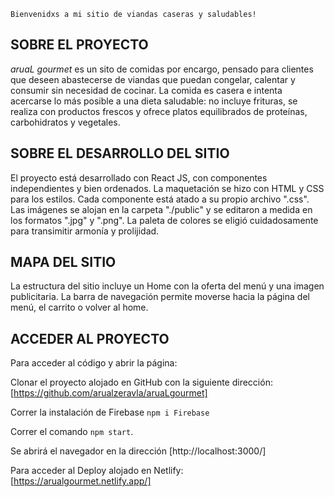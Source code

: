 `Bienvenidxs a mi sitio de viandas caseras y saludables!`

## SOBRE EL PROYECTO

*aruaL gourmet* es un sito de comidas por encargo, pensado para clientes que deseen abastecerse de viandas que puedan congelar, calentar y consumir sin necesidad de cocinar.
La comida es casera e intenta acercarse lo más posible a una dieta saludable: no incluye frituras, se realiza con productos frescos y ofrece platos equilibrados de proteínas, carbohidratos y vegetales. 

## SOBRE EL DESARROLLO DEL SITIO

El proyecto está desarrollado con React JS, con componentes independientes y bien ordenados. 
La maquetación se hizo con HTML y CSS para los estilos. Cada componente está atado a su propio archivo ".css".
Las imágenes se alojan en la carpeta "./public" y se editaron a medida en los formatos ".jpg" y ".png".
La paleta de colores se eligió cuidadosamente para transimitir armonía y prolijidad.

## MAPA DEL SITIO

La estructura del sitio incluye un Home con la oferta del menú y una imagen publicitaria. La barra de navegación permite moverse hacia la página del menú, el carrito o volver al home.

## ACCEDER AL PROYECTO

Para acceder al código y abrir la página:

Clonar el proyecto alojado en GitHub con la siguiente dirección: [https://github.com/arualzeravla/aruaLgourmet]

Correr la instalación de Firebase `npm i Firebase`

Correr el comando `npm start`. 

Se abrirá el navegador en la dirección [http://localhost:3000/]

Para acceder al Deploy alojado en Netlify: [https://arualgourmet.netlify.app/]